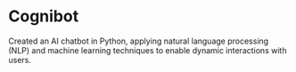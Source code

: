 # Cognibot
Created an AI chatbot in Python, applying natural language processing (NLP) and machine learning techniques to enable dynamic interactions with users.

